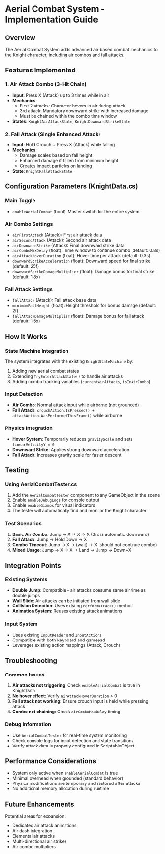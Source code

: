 # Aerial Combat System - Implementation Guide

## Overview
The Aerial Combat System adds advanced air-based combat mechanics to the Knight character, including air combos and fall attacks.

## Features Implemented

### 1. Air Attack Combo (3-Hit Chain)
- **Input**: Press X (Attack) up to 3 times while in air
- **Mechanics**:
  - First 2 attacks: Character hovers in air during attack
  - 3rd attack: Mandatory downward strike with increased damage
  - Must be chained within the combo time window
- **States**: `KnightAirAttackState`, `KnightDownwardStrikeState`

### 2. Fall Attack (Single Enhanced Attack)
- **Input**: Hold Crouch + Press X (Attack) while falling
- **Mechanics**:
  - Damage scales based on fall height
  - Enhanced damage if fallen from minimum height
  - Creates impact particles on landing
- **State**: `KnightFallAttackState`

## Configuration Parameters (KnightData.cs)

### Main Toggle
- `enableAerialCombat` (bool): Master switch for the entire system

### Air Combo Settings
- `airFirstAttack` (Attack): First air attack data
- `airSecondAttack` (Attack): Second air attack data  
- `airDownwardStrike` (Attack): Final downward strike data
- `airComboMaxDelay` (float): Time window to continue combo (default: 0.8s)
- `airAttackHoverDuration` (float): Hover time per attack (default: 0.3s)
- `downwardStrikeAcceleration` (float): Downward speed for final strike (default: 25f)
- `downwardStrikeDamageMultiplier` (float): Damage bonus for final strike (default: 1.8x)

### Fall Attack Settings
- `fallAttack` (Attack): Fall attack base data
- `minimumFallHeight` (float): Height threshold for bonus damage (default: 2f)
- `fallAttackDamageMultiplier` (float): Damage bonus for fall attack (default: 1.5x)

## How It Works

### State Machine Integration
The system integrates with the existing `KnightStateMachine` by:
1. Adding new aerial combat states
2. Extending `TryEnterAttackState()` to handle air attacks
3. Adding combo tracking variables (`currentAirAttacks`, `isInAirCombo`)

### Input Detection
- **Air Combo**: Normal attack input while airborne (not grounded)
- **Fall Attack**: `crouchAction.IsPressed() + attackAction.WasPerformedThisFrame()` while airborne

### Physics Integration
- **Hover System**: Temporarily reduces `gravityScale` and sets `linearVelocityY = 0`
- **Downward Strike**: Applies strong downward acceleration
- **Fall Attack**: Increases gravity scale for faster descent

## Testing

### Using AerialCombatTester.cs
1. Add the `AerialCombatTester` component to any GameObject in the scene
2. Enable `enableDebugLogs` for console output
3. Enable `enableGizmos` for visual indicators
4. The tester will automatically find and monitor the Knight character

### Test Scenarios
1. **Basic Air Combo**: Jump → X → X → X (3rd is automatic downward)
2. **Fall Attack**: Jump → Hold Down → X
3. **Combo Timeout**: Jump → X → (wait) → X (should not continue combo)
4. **Mixed Usage**: Jump → X → X → Land → Jump → Down+X

## Integration Points

### Existing Systems
- **Double Jump**: Compatible - air attacks consume same air time as double jumps
- **Wall Slide**: Air attacks can be initiated from wall slide
- **Collision Detection**: Uses existing `PerformAttack()` method
- **Animation System**: Reuses existing attack animations

### Input System
- Uses existing `InputReader` and `InputActions`
- Compatible with both keyboard and gamepad
- Leverages existing action mappings (Attack, Crouch)

## Troubleshooting

### Common Issues
1. **Air attacks not triggering**: Check `enableAerialCombat` is true in KnightData
2. **No hover effect**: Verify `airAttackHoverDuration` > 0
3. **Fall attack not working**: Ensure crouch input is held while pressing attack
4. **Combo not chaining**: Check `airComboMaxDelay` timing

### Debug Information
- Use `AerialCombatTester` for real-time system monitoring
- Check console logs for input detection and state transitions
- Verify attack data is properly configured in ScriptableObject

## Performance Considerations
- System only active when `enableAerialCombat` is true
- Minimal overhead when grounded (standard behavior)
- Physics modifications are temporary and restored after attacks
- No additional memory allocation during runtime

## Future Enhancements
Potential areas for expansion:
- Dedicated air attack animations
- Air dash integration
- Elemental air attacks
- Multi-directional air strikes
- Air combo multipliers